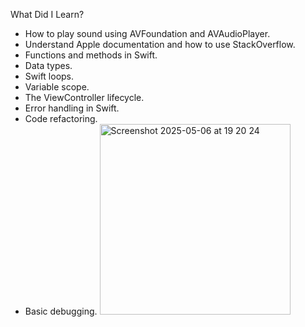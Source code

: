 What Did I Learn?
* How to play sound using AVFoundation and AVAudioPlayer.
* Understand Apple documentation and how to use StackOverflow.
* Functions and methods in Swift.
* Data types.
* Swift loops.
* Variable scope.
* The ViewController lifecycle.
* Error handling in Swift.
* Code refactoring.
* Basic debugging.
  <img width="305" alt="Screenshot 2025-05-06 at 19 20 24" src="https://github.com/user-attachments/assets/5895838a-155e-42c1-9382-0f67026cafa5" />
  

